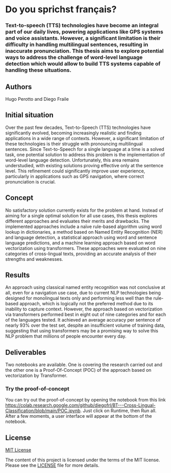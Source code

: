 # Do you sprichst français?
### Text-to-speech (TTS) technologies have become an integral part of our daily lives, powering applications like GPS systems and voice assistants. However, a significant limitation is their difficulty in handling multilingual sentences, resulting in inaccurate pronunciation. This thesis aims to explore potential ways to address the challenge of word-level language detection which would allow to build TTS systems capable of handling these situations.

## Authors
Hugo Perotto and Diego Fraile

## Initial situation
Over the past few decades, Text-to-Speech (TTS) technologies have significantly evolved, becoming increasingly realistic and finding applications in a wide range of contexts. However, a significant limitation of these technologies is their struggle with pronouncing multilingual sentences. Since Text-to-Speech for a single language at a time is a solved task, one potential solution to address this problem is the implementation of word-level language detection. Unfortunately, this area remains understudied, with existing solutions proving effective only at the sentence level. This refinement could significantly improve user experience, particularly in applications such as GPS navigation, where correct pronunciation is crucial.

## Concept
No satisfactory solution currently exists for the problem at hand. Instead of aiming for a single optimal solution for all use cases, this thesis explores different approaches and evaluates their merits and drawbacks. The implemented approaches include a naïve rule-based algorithm using word lookup in dictionaries, a method based on Named Entity Recognition (NER) and language detection, a statistical approach using word and sentence language predictions, and a machine learning approach based on word vectorization using transformers. These approaches were evaluated on nine categories of cross-lingual texts, providing an accurate analysis of their strengths and weaknesses.

## Results
An approach using classical named entity recognition was not conclusive at all, even for a navigation use case, due to current NLP technologies being designed for monolingual texts only and performing less well than the rule-based approach, which is logically not the preferred method due to its inability to capture context. However, the approach based on vectorization via transformers performed best in eight out of nine categories and for each of the languages tested. It achieved an average accuracy per sentence of nearly 93% over the test set, despite an insufficient volume of training data, suggesting that using transformers may be a promising way to solve this NLP problem that millions of people encounter every day.

## Deliverables
Two notebooks are available. One is covering the research carried out and the other one is a Proof-Of-Concept (POC) of the approach based on vectorization by Transformer.

### Try the proof-of-concept
You can try out the proof-of-concept by opening the notebook from this link https://colab.research.google.com/github/diegofrl/BT---Cross-Lingual-Classification/blob/main/POC.ipynb. Just click on Runtime, then Run all. After a few moments, a user interface will appear at the bottom of the notebook.

## License

[MIT License](LICENSE)

The content of this project is licensed under the terms of the MIT license. Please see the [LICENSE](LICENSE) file for more details.
